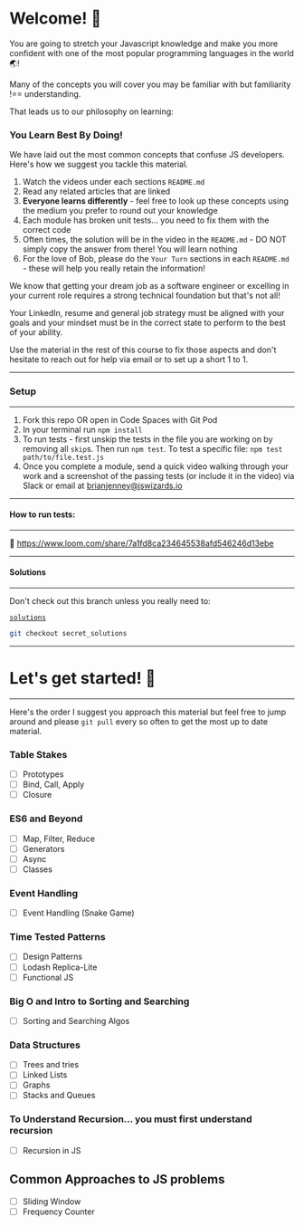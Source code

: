 # Welcome! 👋

You are going to stretch your Javascript knowledge and make you more confident with one of the most popular programming languages in the world 🌏!

Many of the concepts you will cover you may be familiar with but familiarity !== understanding.

That leads us to our philosophy on learning:

### You Learn Best By Doing!

We have laid out the most common concepts that confuse JS developers. Here's how we suggest you tackle this material.

1. Watch the videos under each sections `README.md`
2. Read any related articles that are linked
3. <strong>Everyone learns differently</strong> - feel free to look up these concepts using the medium you prefer to round out your knowledge
4. Each module has broken unit tests... you need to fix them with the correct code
5. Often times, the solution will be in the video in the `README.md` - DO NOT simply copy the answer from there! You will learn nothing
6. For the love of Bob, please do the `Your Turn` sections in each `README.md` - these will help you really retain the information!

We know that getting your dream job as a software engineer or excelling in your current role requires a strong technical foundation but that's not all!

Your LinkedIn, resume and general job strategy must be aligned with your goals and your mindset must be in the correct state to perform to the best of your ability.

Use the material in the rest of this course to fix those aspects and don't hesitate to reach out for help via email or to set up a short 1 to 1.

---

### Setup

---

1. Fork this repo OR open in Code Spaces with Git Pod
2. In your terminal run `npm install`
3. To run tests - first unskip the tests in the file you are working on by removing all `skip`s. Then run `npm test`. To test a specific file: `npm test path/to/file.test.js`
4. Once you complete a module, send a quick video walking through your work and a screenshot of the passing tests (or include it in the video) via Slack or email at brianjenney@jswizards.io

---

#### How to run tests:

---

🎥 https://www.loom.com/share/7a1fd8ca234645538afd546246d13ebe

---

#### Solutions

---

Don't check out this branch unless you really need to:

[`solutions`](https://github.com/CodeCoachJS/main_course/tree/secret_solutions)

```bash
git checkout secret_solutions
```

---

# Let's get started! 🚀

---

Here's the order I suggest you approach this material but feel free to jump around and please `git pull` every so often to get the most up to date material.

### Table Stakes

-   [ ] Prototypes
-   [ ] Bind, Call, Apply
-   [ ] Closure

### ES6 and Beyond

-   [ ] Map, Filter, Reduce
-   [ ] Generators
-   [ ] Async
-   [ ] Classes

### Event Handling

-   [ ] Event Handling (Snake Game)

### Time Tested Patterns

-   [ ] Design Patterns
-   [ ] Lodash Replica-Lite
-   [ ] Functional JS

### Big O and Intro to Sorting and Searching

-   [ ] Sorting and Searching Algos

### Data Structures

-   [ ] Trees and tries
-   [ ] Linked Lists
-   [ ] Graphs
-   [ ] Stacks and Queues

### To Understand Recursion... you must first understand recursion

-   [ ] Recursion in JS

## Common Approaches to JS problems

-   [ ] Sliding Window
-   [ ] Frequency Counter
